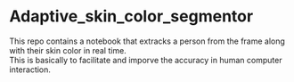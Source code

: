 # Adaptive_skin_color_segmentor

This repo contains a notebook that extracks a person from the frame along with their skin color in real time.
<br>
This is basically to facilitate and imporve the accuracy in human computer interaction.
